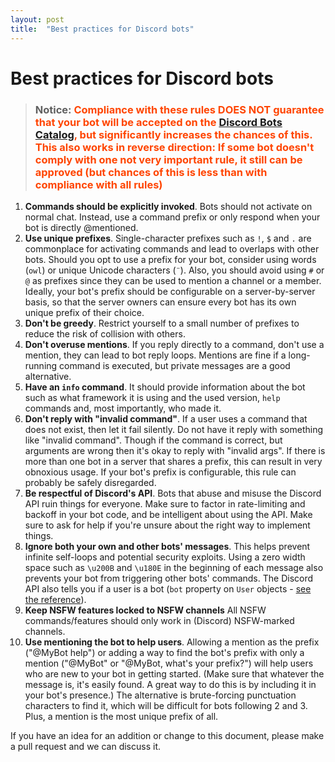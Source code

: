 ```yaml
---
layout: post
title:  "Best practices for Discord bots"
---
```


# Best practices for Discord bots


> ### Notice:<span style="color:orangered"> Compliance with these rules DOES NOT guarantee that your bot will be accepted on the [**Discord Bots Catalog**](https://top-bots.xyz), but significantly increases the chances of this. This also works in reverse direction: If some bot doesn't comply with one not very important rule, it still can be approved (but chances of this is less than with compliance with all rules)</span>

1. **Commands should be explicitly invoked**. Bots should not activate on
normal chat. Instead, use a command prefix or only respond when your bot is
directly @mentioned.
2. **Use unique prefixes**. Single-character prefixes such as `!`, `$` and `.`
are commonplace for activating commands and lead to overlaps with other bots.
Should you opt to use a prefix for your bot, consider using words (`owl`) or
unique Unicode characters (`¨`). Also, you should avoid using `#` or `@` as
prefixes since they can be used to mention a channel or a member.
Ideally, your bot's prefix should be configurable on a server-by-server
basis, so that the server owners can ensure every bot has its own unique
prefix of their choice.
3. **Don't be greedy**. Restrict yourself to a small number of prefixes to
reduce the risk of collision with others.
4. **Don't overuse mentions**. If you reply directly to a command, don't use a
mention, they can lead to bot reply loops. Mentions are fine if a long-running
command is executed, but private messages are a good alternative.
5. **Have an `info` command**. It should provide information about the bot
such as what framework it is using and the used version, `help` commands and,
most importantly, who made it.
6. **Don't reply with "invalid command"**. If a user uses a command that does
not exist, then let it fail silently. Do not have it reply with something like
"invalid command". Though if the command is correct, but arguments are wrong
then it's okay to reply with "invalid args". If there is more than one bot in
a server that shares a prefix, this can result in very obnoxious usage.
If your bot's prefix is configurable, this rule can probably be safely disregarded.
7. **Be respectful of Discord's API**. Bots that abuse and misuse the Discord
API ruin things for everyone. Make sure to factor in rate-limiting and backoff
in your bot code, and be intelligent about using the API. Make sure to ask for
help if you're unsure about the right way to implement things.
8. **Ignore both your own and other bots' messages**. This helps prevent infinite
self-loops and potential security exploits. Using a zero width space such as `\u200B`
and `\u180E` in the beginning of each message also prevents your bot from
triggering other bots' commands. The Discord API also tells you if a user is a bot
(`bot` property on `User` objects -
[see the reference](https://discordapp.com/developers/docs/resources/user#user-object)).
9. **Keep NSFW features locked to NSFW channels**
All NSFW commands/features should only work in (Discord) NSFW-marked channels.
10. **Use mentioning the bot to help users**. Allowing a mention as the prefix
("@MyBot help") or adding a way to find the bot's prefix with only a mention ("@MyBot"
or "@MyBot, what's your prefix?") will help users who are new to your bot in getting
started. (Make sure that whatever the message is, it's easily found. A great way to do
this is by including it in your bot's presence.) The alternative is brute-forcing punctuation
characters to find it, which will be difficult for bots following 2 and 3. Plus, a mention
is the most unique prefix of all.

If you have an idea for an addition or change to this document, please make a
pull request and we can discuss it.
